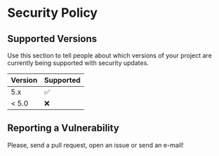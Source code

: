 # Security Policy

## Supported Versions

Use this section to tell people about which versions of your project are
currently being supported with security updates.

| Version | Supported          |
| ------- | ------------------ |
| 5.x     | :white_check_mark: |
| < 5.0   | :x:                |

## Reporting a Vulnerability

Please, send a pull request, open an issue or send an e-mail!
